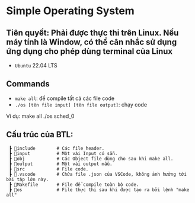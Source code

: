 # Simple Operating System

## Tiên quyết: Phải được thực thi trên Linux. Nếu máy tính là Window, có thể cân nhắc sử dụng ứng dụng cho phép dùng terminal của Linux
- `Ubuntu` 22.04 LTS
  
## Commands
- `make all`: để compile tất cả các file code
- `./os [tên file input] [tên file output]`: chạy code  

Ví dụ:
make all
./os sched_0


## Cấu trúc của BTL:
```
 ┣ 📂include        # Các file header.
 ┣ 📂input          # Một vài Input có sẵn.
 ┣ 📂obj            # Các Object file dùng cho sau khi make all.
 ┣ 📂output         # Một vài output mẫu.
 ┣ 📂src            # File code.
 ┣ 📂.vscode        # Chứa file .json của VSCode, không ảnh hưởng tới bài tập lớn này.
 ┣ 📜Makefile       # File để compile toàn bộ code.
 ┣ 📜os             # File thực thi sau khi được tạo ra bởi lệnh "make all"
```
